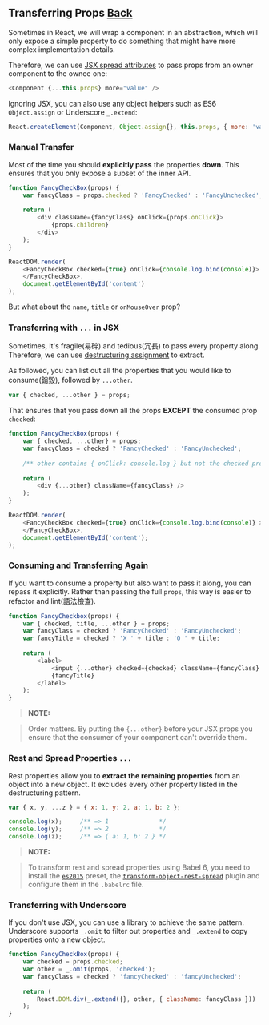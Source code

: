## Transferring Props [Back](./../react.md)

Sometimes in React, we will wrap a component in an abstraction, which will only expose a simple property to do something that might have more complex implementation details.

Therefore, we can use [JSX spread attributes](./../jsx_spread_attributes/jsx_spread_attributes.md) to pass props from an owner component to the ownee one:

```js
<Component {...this.props} more="value" />
```

Ignoring JSX, you can also use any object helpers such as ES6 `Object.assign` or Underscore `_.extend`:

```js
React.createElement(Component, Object.assign{}, this.props, { more: 'value' });
```

### Manual Transfer

Most of the time you should **explicitly pass** the properties **down**. This ensures that you only expose a subset of the inner API.

```js
function FancyCheckBox(props) {
    var fancyClass = props.checked ? 'FancyChecked' : 'FancyUnchecked';
    
    return (
        <div className={fancyClass} onClick={props.onClick}>
            {props.children}
        </div>
    );
}

ReactDOM.render(
    <FancyCheckBox checked={true} onClick={console.log.bind(console)}>
    </FancyCheckBox>,
    document.getElementById('content')
);
```

But what about the `name`, `title` or `onMouseOver` prop?

### Transferring with `...` in JSX

Sometimes, it's fragile(易碎) and tedious(冗長) to pass every property along. Therefore, we can use [destructuring assignment](https://developer.mozilla.org/en-US/docs/Web/JavaScript/Reference/Operators/Destructuring_assignment) to extract.

As followed, you can list out all the properties that you would like to consume(銷毀), followed by `...other`.

```js
var { checked, ...other } = props;
```

That ensures that you pass down all the props **EXCEPT** the consumed prop `checked`:

```js
function FancyCheckBox(props) {
    var { checked, ...other} = props;
    var fancyClass = checked ? 'FancyChecked' : 'FancyUnchecked';
    
    /** other contains { onClick: console.log } but not the checked property */
    
    return (
        <div {...other} className={fancyClass} />
    );
}

ReactDOM.render(
    <FancyCheckBox checked={true} onClick={console.log.bind(console)} >
    </FancyCheckBox>,
    document.getElementById('content');
);
```

### Consuming and Transferring Again

If you want to consume a property but also want to pass it along, you can repass it explicitly. Rather than passing the full `props`, this way is easier to refactor and lint(語法檢查).

```js
function FancyCheckbox(props) {
    var { checked, title, ...other } = props;
    var fancyClass = checked ? 'FancyChecked' : 'FancyUnchecked';
    var fancyTitle = checked ? 'X ' + title : 'O ' + title;
    
    return (
        <label>
            <input {...other} checked={checked} className={fancyClass} type="checkbox" />
            {fancyTitle}
        </label>
    );
}
```

> **NOTE:**

> Order matters. By putting the `{...other}` before your JSX props you ensure that the consumer of your component can't override them.

### Rest and Spread Properties `...`

Rest properties allow you to **extract the remaining properties** from an object into a new object. It excludes every other property listed in the destructuring pattern.

```js
var { x, y, ...z } = { x: 1, y: 2, a: 1, b: 2 };

console.log(x);     /** => 1              */
console.log(y);     /** => 2              */
console.log(z);     /** => { a: 1, b: 2 } */
```

> **NOTE:**

> To transform rest and spread properties using Babel 6, you need to install the [`es2015`](https://babeljs.io/docs/plugins/preset-es2015/) preset, the [`transform-object-rest-spread`](https://babeljs.io/docs/plugins/transform-object-rest-spread/) plugin and configure them in the `.babelrc` file.

### Transferring with Underscore

If you don't use JSX, you can use a library to achieve the same pattern. Underscore supports `_.omit` to filter out properties and `_.extend` to copy properties onto a new object.

```js
function FancyCheckBox(props) {
    var checked = props.checked;
    var other = _.omit(props, 'checked');
    var fancyClass = checked ? 'fancyChecked' : 'fancyUnchecked';
    
    return (
        React.DOM.div(_.extend({}, other, { className: fancyClass }))
    );
}
```
